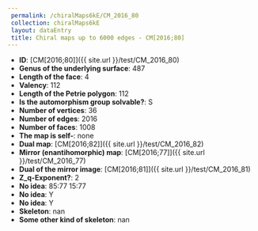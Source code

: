 ```yaml
--- 
 permalink: /chiralMaps6kE/CM_2016_80 
 collection: chiralMaps6kE
 layout: dataEntry
 title: Chiral maps up to 6000 edges - CM[2016;80]
---
```


- **ID**: [CM[2016;80]]({{ site.url }}/test/CM_2016_80)
- **Genus of the underlying surface**: 487
- **Length of the face**: 4
- **Valency**: 112
- **Length of the Petrie polygon**: 112
- **Is the automorphism group solvable?**: S
- **Number of vertices**: 36
- **Number of edges**: 2016
- **Number of faces**: 1008
- **The map is self-**: none
- **Dual map**: [CM[2016;82]]({{ site.url }}/test/CM_2016_82)
- **Mirror (enantihomorphic) map**: [CM[2016;77]]({{ site.url }}/test/CM_2016_77)
- **Dual of the mirror image**: [CM[2016;81]]({{ site.url }}/test/CM_2016_81)
- **Z_q-Exponent?**: 2
- **No idea**:  85:77 15:77
- **No idea**: Y
- **No idea**: Y
- **Skeleton**: nan
- **Some other kind of skeleton**: nan
